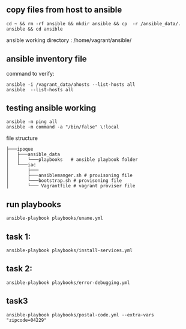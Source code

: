 ## copy files from host to ansible 

```
cd ~ && rm -rf ansible && mkdir ansible && cp  -r /ansible_data/. ansible && cd ansible

```

ansible working directory :  /home/vagrant/ansible/

##  ansible inventory file

command to verify: 
```
ansible -i /vagrant_data/ahosts --list-hosts all
ansible  --list-hosts all

```
##  testing ansible working

```
ansible -m ping all
ansible -m command -a "/bin/false" \!local

```

file structure
```
├───ipoque
│   ├───ansible_data
│   │   └───playbooks   # ansible playbook folder
│   └───iac
│       ├───
│       ├───ansiblemanger.sh # provisoning file
│       └───bootstrap.sh # provisoning file
│       └─── Vagrantfile # vagrant proviser file
```

## run playbooks

```
ansible-playbook playbooks/uname.yml 
```
## task 1:

```
ansible-playbook playbooks/install-services.yml

```
## task 2:

```
ansible-playbook playbooks/error-debugging.yml

```
## task3

```
ansible-playbook playbooks/postal-code.yml --extra-vars "zipcode=04229"
```